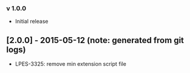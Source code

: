 ### v 1.0.0
* Initial release
## [2.0.0] - 2015-05-12 (note: generated from git logs)

 - LPES-3325: remove min extension script file
